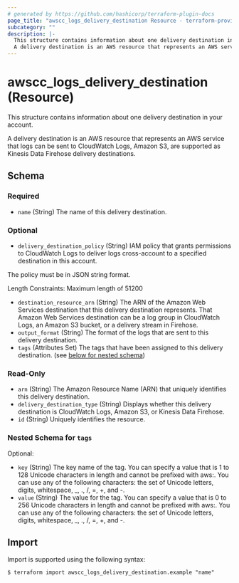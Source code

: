 ```yaml
---
# generated by https://github.com/hashicorp/terraform-plugin-docs
page_title: "awscc_logs_delivery_destination Resource - terraform-provider-awscc"
subcategory: ""
description: |-
  This structure contains information about one delivery destination in your account.
  A delivery destination is an AWS resource that represents an AWS service that logs can be sent to CloudWatch Logs, Amazon S3, are supported as Kinesis Data Firehose delivery destinations.
---
```


# awscc_logs_delivery_destination (Resource)

This structure contains information about one delivery destination in your account.

A delivery destination is an AWS resource that represents an AWS service that logs can be sent to CloudWatch Logs, Amazon S3, are supported as Kinesis Data Firehose delivery destinations.



<!-- schema generated by tfplugindocs -->
## Schema

### Required

- `name` (String) The name of this delivery destination.

### Optional

- `delivery_destination_policy` (String) IAM policy that grants permissions to CloudWatch Logs to deliver logs cross-account to a specified destination in this account.

The policy must be in JSON string format.

Length Constraints: Maximum length of 51200
- `destination_resource_arn` (String) The ARN of the Amazon Web Services destination that this delivery destination represents. That Amazon Web Services destination can be a log group in CloudWatch Logs, an Amazon S3 bucket, or a delivery stream in Firehose.
- `output_format` (String) The format of the logs that are sent to this delivery destination.
- `tags` (Attributes Set) The tags that have been assigned to this delivery destination. (see [below for nested schema](#nestedatt--tags))

### Read-Only

- `arn` (String) The Amazon Resource Name (ARN) that uniquely identifies this delivery destination.
- `delivery_destination_type` (String) Displays whether this delivery destination is CloudWatch Logs, Amazon S3, or Kinesis Data Firehose.
- `id` (String) Uniquely identifies the resource.

<a id="nestedatt--tags"></a>
### Nested Schema for `tags`

Optional:

- `key` (String) The key name of the tag. You can specify a value that is 1 to 128 Unicode characters in length and cannot be prefixed with aws:. You can use any of the following characters: the set of Unicode letters, digits, whitespace, _, ., /, =, +, and -.
- `value` (String) The value for the tag. You can specify a value that is 0 to 256 Unicode characters in length and cannot be prefixed with aws:. You can use any of the following characters: the set of Unicode letters, digits, whitespace, _, ., /, =, +, and -.

## Import

Import is supported using the following syntax:

```shell
$ terraform import awscc_logs_delivery_destination.example "name"
```
